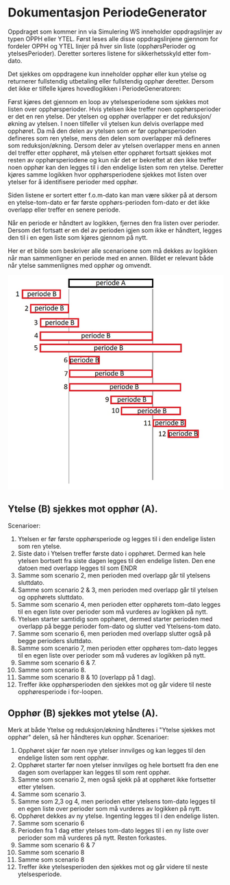 # Dokumentasjon PeriodeGenerator
Oppdraget som kommer inn via Simulering WS inneholder oppdragslinjer av typen OPPH eller YTEL.
Først leses alle disse oppdragslinjene gjennom for fordeler OPPH og YTEL linjer på hver sin liste
(opphørsPerioder og ytelsesPerioder). Deretter sorteres listene for sikkerhetsskyld etter fom-dato.

Det sjekkes om oppdragene kun inneholder opphør eller kun ytelse og returnerer fullstendig utbetaling
eller fullstendig opphør deretter. Dersom det ikke er tilfelle kjøres hovedlogikken i PeriodeGeneratoren:

Først kjøres det gjennom en loop av ytelsesperiodene som sjekkes mot listen over opphørsperioder. Hvis
ytelsen ikke treffer noen opphørsperioder er det en ren ytelse. Der ytelsen og opphør overlapper
er det reduksjon/økning av ytelsen.
I noen tilfeller vil ytelsen kun delvis overlappe med opphøret. Da må den delen av ytelsen som er før
opphørsperioden defineres som ren ytelse, mens den delen som overlapper må defineres som reduksjon/økning.
Dersom deler av ytelsen overlapper mens en annen del treffer etter opphøret, må ytelsen etter opphøret
fortsatt sjekkes mot resten av opphørsperiodene og kun når det er bekreftet at den ikke treffer noen
opphør kan den legges til i den endelige listen som ren ytelse.
Deretter kjøres samme logikken hvor opphørsperiodene sjekkes mot listen over ytelser for å identifisere
perioder med opphør.

Siden listene er sortert etter f.o.m-dato kan man være sikker på at dersom en ytelse-tom-dato er før første
opphørs-perioden fom-dato er det ikke overlapp eller treffer en senere periode.

Når en periode er håndtert av logikken, fjernes den fra listen over perioder. Dersom det fortsatt er en del
av perioden igjen som ikke er håndtert, legges den til i en egen liste som kjøres gjennom på nytt.

Her er et bilde som beskriver alle scenarioene som må dekkes av logikken når man sammenligner en periode
med en annen. Bildet er relevant både når ytelse sammenlignes med opphør og omvendt.

![tekst](perioder.jpg)

## Ytelse (B) sjekkes mot opphør (A).
Scenarioer:
1. Ytelsen er før første opphørsperiode og legges til i den endelige listen som ren ytelse.
2. Siste dato i Ytelsen treffer første dato i opphøret. Dermed kan hele ytelsen bortsett fra siste dagen
legges til den endelige listen. Den ene datoen med overlapp legges til som ENDR 
3. Samme som scenario 2, men perioden med overlapp går til ytelsens sluttdato.
4. Samme som scenario 2 & 3, men perioden med overlapp går til ytelsen og opphørets sluttdato.
5. Samme som scenario 4, men perioden etter opphørets tom-dato legges til en egen liste over perioder
som må vurderes av logikken på nytt.
6. Ytelsen starter samtidig som opphøret, dermed starter perioden med overlapp på begge perioder fom-dato
og slutter ved Ytelsens-tom dato.
7. Samme som scenario 6, men perioden med overlapp slutter også på begge perioders sluttdato.
8. Samme som scenario 7, men perioden etter opphøres tom-dato legges til en egen liste over perioder
som må vuderes av logikken på nytt.
9. Samme som scenario 6 & 7.
10. Samme som scenario 8.
11. Samme som scenario 8 & 10 (overlapp på 1 dag).
12. Treffer ikke opphørsperioden den sjekkes mot og går videre til neste opphøresperiode i for-loopen.

## Opphør (B) sjekkes mot ytelse (A).
Merk at både Ytelse og reduksjon/økning håndteres i "Ytelse sjekkes mot opphør" delen, så her håndteres
kun opphør.
Scenarioer:
1. Opphøret skjer før noen nye ytelser innvilges og kan legges til den endelige listen som rent opphør.
2. Opphøret starter før noen ytelser innvilges og hele bortsett fra den ene dagen som overlapper kan legges
til som rent opphør.
3. Samme som scenario 2, men også sjekk på at opphøret ikke fortsetter etter ytelsen.
4. Samme som scenario 3.
5. Samme som 2,3 og 4, men perioden etter ytelsens tom-dato legges til en egen liste over perioder som
må vurderes av logikken på nytt.
6. Opphøret dekkes av ny ytelse. Ingenting legges til i den endelige listen.
7. Samme som scenario 6
8. Perioden fra 1 dag etter ytelses tom-dato legges til i en ny liste over perioder som må vurderes på nytt.
Resten forkastes.
9. Samme som scenario 6 & 7
10. Samme som scenario 8
11. Samme som scenario 8
12. Treffer ikke ytelsesperioden den sjekkes mot og går videre til neste ytelsesperiode.
